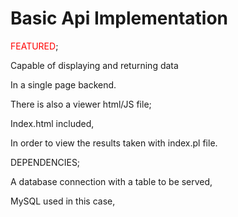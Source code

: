 <h1>Basic Api Implementation</h1>

<span style="color:red;">FEATURED</span>;

  Capable of displaying and returning data 

  In a single page backend.

  There is also a viewer html/JS file;

  Index.html included,

  In order to view the results taken with index.pl file.


DEPENDENCIES;

  A database connection with a table to be served, 

  MySQL used in this case,


